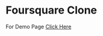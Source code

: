 # Foursquare Clone

For Demo Page [Click Here](https://gitlab.piworks.net/k8s/static/emrecan.cakir/foursquare-clone/pages/main/)

